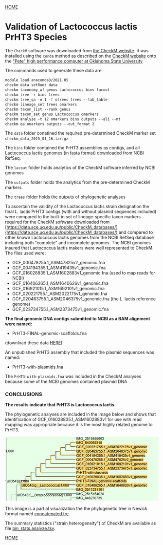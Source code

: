 ---
---
[HOME](/README.md)


# Validation of Lactococcus lactis PrHT3 Species

The `CheckM` software was downloaded from  [the CheckM website](https://ecogenomics.github.io/CheckM/). It was installed using
the `conda` method as described on the [CheckM website](https://github.com/Ecogenomics/CheckM/wiki/Installation#how-to-install-checkm) onto the ["Pete" high performance computer at
Oklahoma State University](https://hpcc.okstate.edu/)

The commands used to generate these data are:
```
module load anaconda3/2021.05
checkm data setRoot data
checkm taxonomy_wf genus Lactococcus bins lacout
checkm tree -r bins trees
checkm tree_qa -o 1 -f otrees trees --tab_table
checkm lineage_set trees omarkers
checkm taxon_list --rank genus
checkm taxon_set genus Lactococcus omarkers
checkm analyze -t 12 omarkers bins outputs --ali --nt
checkm qa omarkers outputs --out_format 2
```
The `data` folder conatined the required pre-determined CheckM marker set `checkm_data_2015_01_16.tar.gz`

The `bins` folder contained the PrHT3 assemblies as contigs, and all Lactococcus lactis 
genomes (in fasta format) downloaded from NCBI RefSeq.

The `lacout` folder holds analytics of the CheckM software inferred by NCBI
genomes

The `outputs` folder holds the analytics from the pre-determined CheckM markers.  

The `trees` folder holds the outputs of phylogenetic analyses

To ascertain the validity of the Lactococcus lactis strain designation
the final L. lactis PrHT3 contigs (with and without plasmid sequences included)
were compared to the built-in set of lineage-specific taxon markers required for the 
CheckM software downloaded from [https://data.ace.uq.edu.au/public/CheckM_databases/](https://data.ace.uq.edu.au/public/CheckM_databases/) 
and compared to other known Lactococcus lactis genomes from the 
NCBI RefSeq database including both "complete" and incomplete genomes. 
The NCBI genomes insured that Lactococcus lactis makers were well represented to CheckM.
The files used were:
- GCF_000478255.1_ASM47825v2_genomic.fna
- GCF_004194355.1_ASM419435v1_genomic.fna
- GCF_016028835.1_ASM1602883v1_genomic.fna (used to map reads for NCBI)
- GCF_016406265.1_ASM1640626v1_genomic.fna
- GCF_016921015.1_ASM1692101v1_genomic.fna
- GCF_020221755.1_ASM2022175v1_genomic.fna
- GCF_020463755.1_ASM2046375v1_genomic.fna (the L. lactis reference genome)
- GCF_023734755.1_ASM2373475v1_genomic.fna


**The final genomic DNA contigs submitted to NCBI as a BAM alignment were named:**
- PrHT3-FINAL-genomic-scaffolds.fna 

(download these data [HERE](/files/PrHT3-FINAL-genomic-scaffolds.fna))

An unpublshed PrHT3 assembly that included the plasmid sequences was named:
- PrHT3-with-plasmids.fna  

The `PrHT3-with-plasmids.fna` was included in the CheckM analyses because some of the NCBI genomes contained plasmid DNA

### CONCLUSIONS ###

**The results indicate that PrHT3 is Lactococcus lactis.** 

The phylogenetic analyses are included in the image below and shows that identification
of GCF_016028835.1_ASM1602883v1 for use with read mapping was appropriate because it 
is the most highly related genome to PrHT3.

![PhyloLac.png](/img/PhyLoLac.png)

This image is a partial visualization the the phylogenetic tree in Newick format named [concatenated.tre](/files/concatenated.tre). 

The summary statistics ("strain heterogeneity") of CheckM are available as file [bin_stats.analyze.tsv](/files/bin_stats.analyze.tsv). 

[HOME](/README.md)
